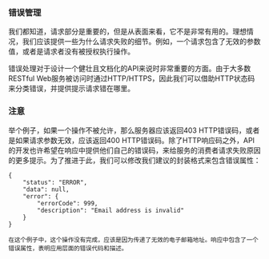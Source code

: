 ### 错误管理

我们都知道，请求部分是重要的，但是从表面来看，它不是非常有用的。理想情况，我们应该提供一些为什么请求失败的细节。例如，一个请求包含了无效的参数值，或者是请求者没有被授权执行操作。

错误处理对于设计一个健壮且文档化的API来说时非常重要的方面。由于大多数RESTful Web服务被访问时通过HTTP/HTTPS，因此我们可以借助HTTP状态码来分类错误，并提供提示请求错在哪里。

### 注意
举个例子，如果一个操作不被允许，那么服务器应该返回403 HTTP错误码，或者是如果请求参数无效，应该返回400 HTTP错误码。除了HTTP响应码之外，API的开发也许希望在响应中提供他们自己的错误码，来给服务的消费者请求失败原因的更多提示。为了推进于此，我们可以修改我们建议的封装格式来包含错误属性：
```
{
	"status": "ERROR",
	"data": null,
	"error": {
		"errorCode": 999,
		"description": "Email address is invalid"
	}
}

在这个例子中，这个操作没有完成，应该是因为传递了无效的电子邮箱地址。响应中包含了一个错误属性，表明应用层面的错误代码和描述。

